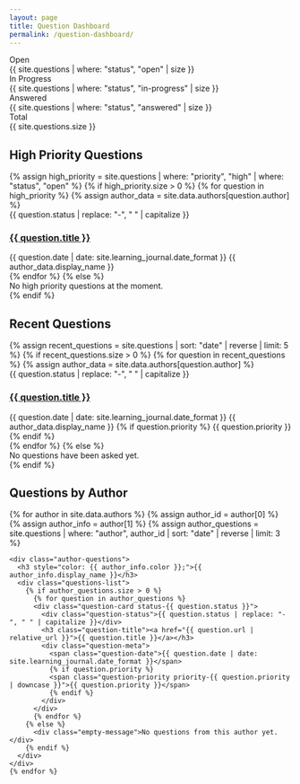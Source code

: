 ```yaml
---
layout: page
title: Question Dashboard
permalink: /question-dashboard/
---
```


<div class="dashboard-stats">
  <div class="stat-card">
    <div class="stat-title">Open</div>
    <div class="stat-value">{{ site.questions | where: "status", "open" | size }}</div>
  </div>
  <div class="stat-card">
    <div class="stat-title">In Progress</div>
    <div class="stat-value">{{ site.questions | where: "status", "in-progress" | size }}</div>
  </div>
  <div class="stat-card">
    <div class="stat-title">Answered</div>
    <div class="stat-value">{{ site.questions | where: "status", "answered" | size }}</div>
  </div>
  <div class="stat-card">
    <div class="stat-title">Total</div>
    <div class="stat-value">{{ site.questions.size }}</div>
  </div>
</div>

<div class="dashboard-section">
  <h2>High Priority Questions</h2>
  <div class="questions-list">
    {% assign high_priority = site.questions | where: "priority", "high" | where: "status", "open" %}
    {% if high_priority.size > 0 %}
      {% for question in high_priority %}
      {% assign author_data = site.data.authors[question.author] %}
      <div class="question-card status-{{ question.status }}">
        <div class="question-status">{{ question.status | replace: "-", " " | capitalize }}</div>
        <h3 class="question-title"><a href="{{ question.url | relative_url }}">{{ question.title }}</a></h3>
        <div class="question-meta">
          <span class="question-date">{{ question.date | date: site.learning_journal.date_format }}</span>
          <span class="question-author author-{{ question.author }}" style="color: {{ author_data.color }};">
            {{ author_data.display_name }}
          </span>
        </div>
      </div>
      {% endfor %}
    {% else %}
      <div class="empty-message">No high priority questions at the moment.</div>
    {% endif %}
  </div>
</div>

<div class="dashboard-section">
  <h2>Recent Questions</h2>
  <div class="questions-list">
    {% assign recent_questions = site.questions | sort: "date" | reverse | limit: 5 %}
    {% if recent_questions.size > 0 %}
      {% for question in recent_questions %}
      {% assign author_data = site.data.authors[question.author] %}
      <div class="question-card status-{{ question.status }}">
        <div class="question-status">{{ question.status | replace: "-", " " | capitalize }}</div>
        <h3 class="question-title"><a href="{{ question.url | relative_url }}">{{ question.title }}</a></h3>
        <div class="question-meta">
          <span class="question-date">{{ question.date | date: site.learning_journal.date_format }}</span>
          <span class="question-author author-{{ question.author }}" style="color: {{ author_data.color }};">
            {{ author_data.display_name }}
          </span>
          {% if question.priority %}
          <span class="question-priority priority-{{ question.priority | downcase }}">{{ question.priority }}</span>
          {% endif %}
        </div>
      </div>
      {% endfor %}
    {% else %}
      <div class="empty-message">No questions have been asked yet.</div>
    {% endif %}
  </div>
</div>

<div class="dashboard-section">
  <h2>Questions by Author</h2>
  <div class="author-questions-container">
    {% for author in site.data.authors %}
    {% assign author_id = author[0] %}
    {% assign author_info = author[1] %}
    {% assign author_questions = site.questions | where: "author", author_id | sort: "date" | reverse | limit: 3 %}
    
    <div class="author-questions">
      <h3 style="color: {{ author_info.color }};">{{ author_info.display_name }}</h3>
      <div class="questions-list">
        {% if author_questions.size > 0 %}
          {% for question in author_questions %}
          <div class="question-card status-{{ question.status }}">
            <div class="question-status">{{ question.status | replace: "-", " " | capitalize }}</div>
            <h3 class="question-title"><a href="{{ question.url | relative_url }}">{{ question.title }}</a></h3>
            <div class="question-meta">
              <span class="question-date">{{ question.date | date: site.learning_journal.date_format }}</span>
              {% if question.priority %}
              <span class="question-priority priority-{{ question.priority | downcase }}">{{ question.priority }}</span>
              {% endif %}
            </div>
          </div>
          {% endfor %}
        {% else %}
          <div class="empty-message">No questions from this author yet.</div>
        {% endif %}
      </div>
    </div>
    {% endfor %}
  </div>
</div>

<style>
</style>

